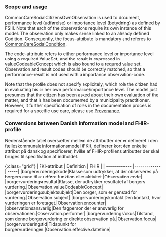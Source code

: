 <!-- StructureDefinition-KLCommonCareSocialCitizensOwnObservation-intro.md {% comment %}
***************************************************************************************************
*                                 WARNING: DO NOT EDIT THIS FILE                                  *
*                                                                                                 *
* This file is generated by SUSHI. Any edits you make to this file will be overwritten.           *
*                                                                                                 *
* To change the contents of this file, edit the original source file at:                          *
* ig-data\input\pagecontent\StructureDefinition-KLCommonCareSocialCitizensOwnObservation-intro.md *
***************************************************************************************************
{% endcomment %} -->
### Scope and usage
CommonCareSocialCitizensOwnObservation is used to document, performance level (udførelse) or importance level (betydning) as defined by FSIII. Note that each of the observations require its own instance of this model. The observation only makes sense linked to an already defined Codition. Consequently, the focus-attribute is mandatory and referes to [CommonCareSocialCondition](StructureDefinition-KLCommonCareSocialCondition.html).

The code-attribute refers to either performance level or importance level using a required ValueSet, and the result is expressed in valueCodeableConcept which is also bound to a requred value set. Observation and result codes should be correctly matched, so that a performance-result is not used with a importance observation-code.

Note that the profile does not specify explicitely, which role the citizen had in evaluating his or her own performance/importance level. The model just presumes that the citizen has been asked about their own evaluation of the matter, and that is has been documented by a municipality practitioner. However, it further specification of roles in the documentation proces is required for a specific use care, please use [Provenance](https://www.hl7.org/fhir/provenance.html).

### Conversions between Danish information model and FHIR-profile

Nedenstående tabel oversætter mellem de attributter der er defineret i den fælleskommunale informationsmodel (FKI), definerer kort den enkelte attribut på dansk og specificerer, hvilke af FHIR-profilens atributter der skal bruges til specifikation af indholdet. 

{:class="grid"}
|   FKI-attribut      | Definition        | FHIR  |
| ------------- |-------------| -----|
|borgervurderingskode|Klasse som udtrykker, at der observeres på borgers evne til at udføre funktion eller aktivitet.|Observation.code|
|borgervurderingsresultat|Klasse, der udtrykker resultatet af borgers vurdering.|Observation.valueCodeableConcept|
|borgervurderingssubjektsubjekt|Den borger, som er genstad for vurdering.|Observation.subject|
|borgervurderingskontakt|Den kontakt, hvor vurderingen er foretaget.|Observation.encounter|
|observationsansvarlig|Den fagperson der er ansvarlig for observationen.|Observation.performer|
|borgervurderingsfokus|Tilstand, som denne borgervurdering er direkte observation på.|Observation.focus|
|borgervurderingstid|Tidspunkt for borgervurderingen.|Observation.effective.datetime|